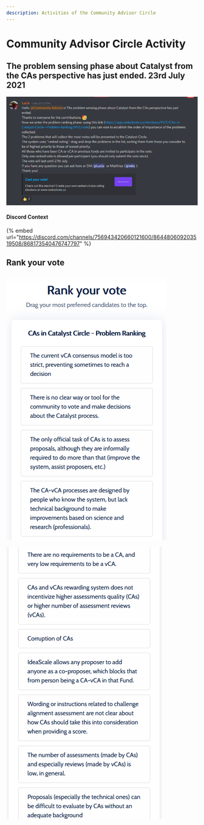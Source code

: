 ```yaml
---
description: Activities of the Community Advisor Circle
---
```


# Community Advisor Circle Activity

## The problem sensing phase about Catalyst from the CAs perspective has just ended. 23rd July 2021

![](../.gitbook/assets/2021-07-23-3-.png)

#### Discord Context

{% embed url="https://discord.com/channels/756943420660121600/864480609203519508/868173540476747797" %}

## Rank your vote

![](../.gitbook/assets/2021-07-23-2-.png)

![](../.gitbook/assets/2021-07-23-4-.png)

